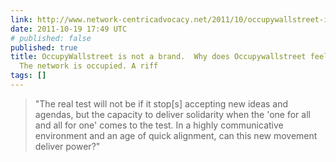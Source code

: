 ```yaml
---
link: http://www.network-centricadvocacy.net/2011/10/occupywallstreet-is-not-a-brand-why-does-occupywallstreet-feel-different-the-network-is-occupied-a-riff.html
date: 2011-10-19 17:49 UTC
# published: false
published: true
title: OccupyWallstreet is not a brand.  Why does Occupywallstreet feel different?
  The network is occupied. A riff
tags: []
---
```


> "The real test will not be if it stop[s] accepting new ideas and agendas, but the capacity to deliver solidarity when the 'one for all and all for one' comes to the test. In a highly communicative environment and an age of quick alignment, can this new movement deliver power?"

